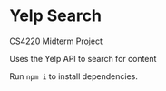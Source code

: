 # Yelp Search
CS4220 Midterm Project

Uses the Yelp API to search for content

Run `npm i` to install dependencies.
